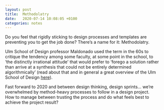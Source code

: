```yaml
---
layout: post
title:  Methodolatry
date:   2020-07-14 10:08:05 +0100
categories: notes
---
```


Do you feel that rigidly sticking to design processes and templates are preventing you to get the job done? There’s a name for it: Methodolatry.

Ulm School of Design professor Maldonado used the term in the 60s to critique the tendency among some faculty, at some point in the school, to ‘the distinctly irrational attitude' that would prefer to ‘forego a solution rather than arrive at a synthesis that could not be entirely determined algorithmically’ (read about that and in general a great overview of the Ulm School of Design [here](https://dasprogramm.co.uk/learn/writings/view/4)).

Fast forward to 2020 and between design thinking, design sprints… we’re overwhelmed by method-heavy processes to follow in a design project. How to manage between trusting the process and do what feels best to achieve the project result?

